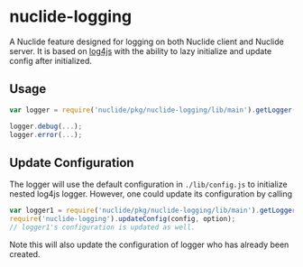 # nuclide-logging

A Nuclide feature designed for logging on both Nuclide client and Nuclide server. It is based on
[log4js](https://www.npmjs.com/package/log4js) with the ability to lazy initialize and update config
after initialized.

## Usage

```js
var logger = require('nuclide/pkg/nuclide-logging/lib/main').getLogger();

logger.debug(...);
logger.error(...);
```

## Update Configuration

The logger will use the default configuration in `./lib/config.js` to initialize nested log4js logger. However, one could update its configuration by calling
```js
var logger1 = require('nuclide/pkg/nuclide-logging/lib/main').getLogger();
require('nuclide-logging').updateConfig(config, option);
// logger1's configuration is updated as well.
```
Note this will also update the configuration of logger who has already been created.
